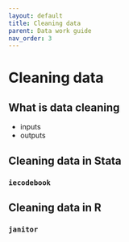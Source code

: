 ```yaml
---
layout: default
title: Cleaning data
parent: Data work guide
nav_order: 3
---
```


# Cleaning data

## What is data cleaning

- inputs
- outputs

## Cleaning data in Stata

### `iecodebook`

## Cleaning data in R

### `janitor`